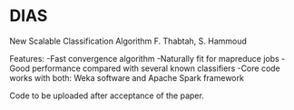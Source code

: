 # DIAS

New Scalable Classification Algorithm
F. Thabtah, S. Hammoud

Features:
-Fast convergence algorithm
-Naturally fit for mapreduce jobs
-Good performance compared with several known classifiers
-Core code works with both: Weka software and Apache Spark framework


Code to be uploaded after acceptance of the paper.
